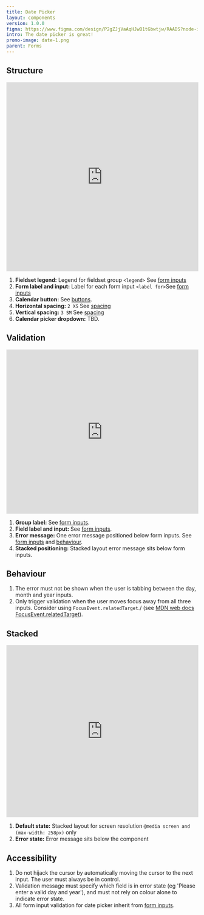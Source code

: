 ```yaml
---
title: Date Picker
layout: components
version: 1.0.0
figma: https://www.figma.com/design/P2gZJjVaAqHJwB1tGbwtjw/RAADS?node-id=5178-8295&t=DaQuC2pMFYEZZcOO-1
intro: The date picker is great!
promo-image: date-1.png
parent: Forms
---
```


## Structure

<iframe style="border: 1px solid rgba(0, 0, 0, 0.1);" width="100%" height="494" src="https://www.figma.com/embed?embed_host=share&url=https%3A%2F%2Fwww.figma.com%2Fproto%2FpC6ZhE3ixUPT7MbTPPaVc0%2FRAADS-visual-examples%3Fnode-id%3D1-65%26t%3DFprFJtU0BJbww0zq-1%26scaling%3Dmin-zoom%26page-id%3D0%253A1&hide-ui=1" allowfullscreen></iframe>

1. **Fieldset legend:** Legend for fieldset group `<legend>` See [form inputs]({{site.baseurl}}/docs/components/form-inputs)
1. **Form label and input:** Label for each form input `<label for>`See [form inputs]({{site.baseurl}}/docs/components/form-inputs)
1. **Calendar button:** See [buttons]({{site.baseurl}}/docs/components/buttons).
1. **Horizontal spacing:** `2 XS` See [spacing]({{site.baseurl}}/docs/foundations/spacing)
1. **Vertical spacing:** `3 SM` See [spacing]({{site.baseurl}}/docs/foundations/spacing)
1. **Calendar picker dropdown:** TBD.


## Validation

<iframe style="border: 1px solid rgba(0, 0, 0, 0.1);" width="100%" height="429" src="https://www.figma.com/embed?embed_host=share&url=https%3A%2F%2Fwww.figma.com%2Fproto%2FpC6ZhE3ixUPT7MbTPPaVc0%2FRAADS-visual-examples%3Fnode-id%3D44-1178%26t%3DylD63g8qa222Va07-1%26scaling%3Dmin-zoom%26page-id%3D0%253A1&hide-ui=1" allowfullscreen></iframe>

1. **Group label:** See [form inputs]({{site.baseurl}}/docs/components/form-inputs).
1. **Field label and input:** See [form inputs]({{site.baseurl}}/docs/components/form-inputs).
1. **Error message:** One error message positioned below form inputs. See [form inputs]({{site.baseurl}}/docs/components/form-inputs) and [behaviour](#behaviour).
1. **Stacked positioning:** Stacked layout error message sits below form inputs.

## Behaviour

1. The error must not be shown when the user is tabbing between the day, month and year inputs.
1. Only trigger validation when the user moves focus away from all three inputs. Consider using `FocusEvent.relatedTarget`./ (see [MDN web docs FocusEvent.relatedTarget](https://developer.mozilla.org/en-US/docs/Web/API/FocusEvent/relatedTarget)).

## Stacked
<iframe style="border: 1px solid rgba(0, 0, 0, 0.1);" width="100%" height="450" src="https://www.figma.com/embed?embed_host=share&url=https%3A%2F%2Fwww.figma.com%2Fproto%2FpC6ZhE3ixUPT7MbTPPaVc0%2FRAADS-visual-examples%3Fnode-id%3D375-234%26t%3Dsyk5biH86e4TRIbx-1%26scaling%3Dmin-zoom%26page-id%3D0%253A1&hide-ui=1" allowfullscreen></iframe>

1. **Default state:** Stacked layout for screen resolution `@media screen and (max-width: 258px)` only
1. **Error state:** Error message sits below the component


## Accessibility

1. Do not hijack the cursor by automatically moving the cursor to the next input. The user must always be in control.
2. Validation message must specify which field is in error state (eg 'Please enter a valid day and year'), and must not rely on colour alone to indicate error state.
1. All form input validation for date picker inherit from [form inputs]({{site.baseurl}}/docs/components/form-inputs). 
